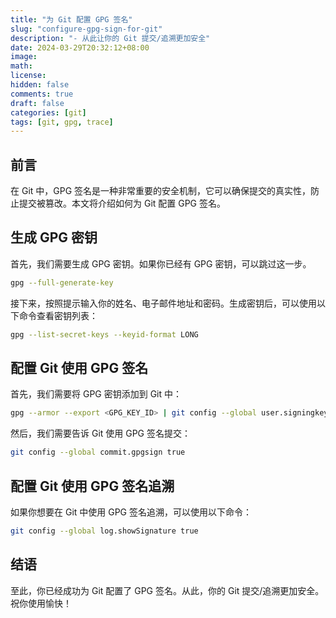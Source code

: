 ```yaml
---
title: "为 Git 配置 GPG 签名"
slug: "configure-gpg-sign-for-git"
description: "- 从此让你的 Git 提交/追溯更加安全"
date: 2024-03-29T20:32:12+08:00
image: 
math: 
license: 
hidden: false
comments: true
draft: false
categories: [git]
tags: [git, gpg, trace]
---
```


## 前言

在 Git 中，GPG 签名是一种非常重要的安全机制，它可以确保提交的真实性，防止提交被篡改。本文将介绍如何为 Git 配置 GPG 签名。

## 生成 GPG 密钥

首先，我们需要生成 GPG 密钥。如果你已经有 GPG 密钥，可以跳过这一步。

```bash
gpg --full-generate-key
```

接下来，按照提示输入你的姓名、电子邮件地址和密码。生成密钥后，可以使用以下命令查看密钥列表：

```bash
gpg --list-secret-keys --keyid-format LONG
```

## 配置 Git 使用 GPG 签名

首先，我们需要将 GPG 密钥添加到 Git 中：

```bash
gpg --armor --export <GPG_KEY_ID> | git config --global user.signingkey <GPG_KEY_ID>
```

然后，我们需要告诉 Git 使用 GPG 签名提交：

```bash
git config --global commit.gpgsign true
```

## 配置 Git 使用 GPG 签名追溯

如果你想要在 Git 中使用 GPG 签名追溯，可以使用以下命令：

```bash
git config --global log.showSignature true
```

## 结语

至此，你已经成功为 Git 配置了 GPG 签名。从此，你的 Git 提交/追溯更加安全。祝你使用愉快！
